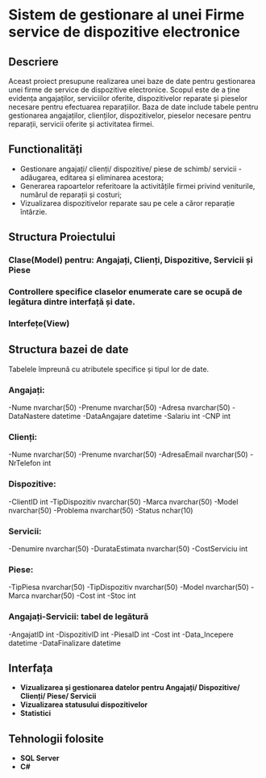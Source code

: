 # Sistem de gestionare al unei Firme service de dispozitive electronice

## Descriere

Aceast proiect presupune realizarea unei baze de date pentru gestionarea unei firme de service de dispozitive electronice. Scopul este de a ține evidența angajaților, serviciilor oferite, dispozitivelor reparate și pieselor necesare pentru efectuarea reparațiilor.
Baza de date include tabele pentru gestionarea angajaților, clienților, dispozitivelor, pieselor necesare pentru reparații, servicii oferite și activitatea firmei.

## Functionalități
- Gestionare angajați/ clienți/ dispozitive/ piese de schimb/ servicii - adăugarea, editarea și eliminarea acestora;
- Generarea rapoartelor referitoare la activitățile firmei privind veniturile, numărul de reparații și costuri;
- Vizualizarea dispozitivelor reparate sau pe cele a căror reparație întârzie.


## Structura Proiectului

### Clase(Model) pentru: Angajați, Clienți, Dispozitive, Servicii și Piese
### Controllere specifice claselor enumerate care se ocupă de legătura dintre interfață și date.
### Interfețe(View)

## Structura bazei de date
Tabelele împreună cu atributele specifice și tipul lor de date.

### Angajați:
 -Nume	nvarchar(50)
 -Prenume	nvarchar(50)
 -Adresa	nvarchar(50)
 -DataNastere	datetime
 -DataAngajare	datetime
 -Salariu	int
 -CNP 	     int
### Clienți:
 -Nume	nvarchar(50)
 -Prenume	nvarchar(50)
 -AdresaEmail	nvarchar(50)
 -NrTelefon	int
### Dispozitive:
 -ClientID	int
 -TipDispozitiv	nvarchar(50)
 -Marca	nvarchar(50)
 -Model	nvarchar(50)
 -Problema	nvarchar(50)
 -Status	nchar(10)
### Servicii:
 -Denumire	nvarchar(50)
 -DurataEstimata	nvarchar(50)
 -CostServiciu	int
### Piese:
 -TipPiesa	nvarchar(50)
 -TipDispozitiv	nvarchar(50)
 -Model	nvarchar(50)
 -Marca	nvarchar(50)
 -Cost	int
 -Stoc	int
### Angajați-Servicii: tabel de legătură
 -AngajatID	int
 -DispozitivID	int
 -PiesaID	int
 -Cost	int
 -Data_Incepere	datetime
 -DataFinalizare	datetime


## Interfața 
- **Vizualizarea și gestionarea datelor pentru Angajați/ Dispozitive/ Clienți/ Piese/ Servicii**
- **Vizualizarea statusului dispozitivelor** 
- **Statistici**


## Tehnologii folosite
- **SQL Server**
- **C#**

